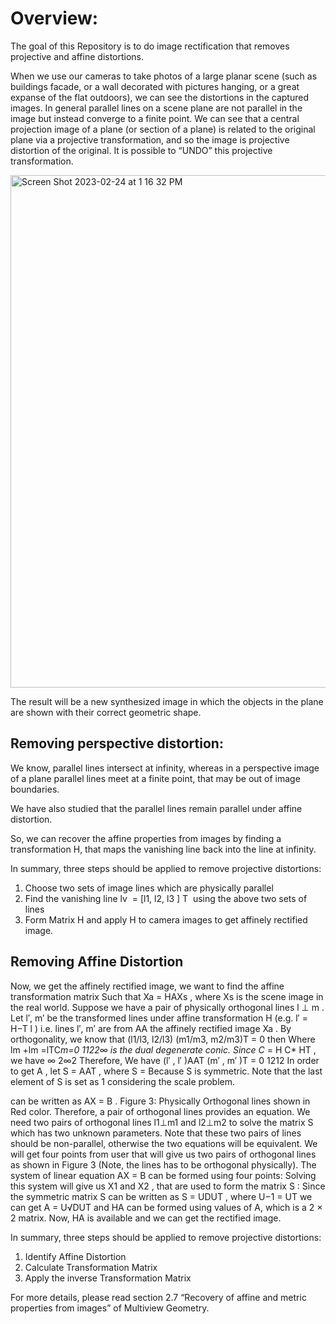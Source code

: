 # Overview:
The goal of this Repository is to do image rectification that removes projective and affine distortions. 

When we use our cameras to take photos of a large planar scene (such as buildings facade, or a wall decorated with pictures hanging, or a great expanse of the flat outdoors), we can see the distortions in the captured images. In general parallel lines on a scene plane are not parallel in the image but instead converge to a finite point. We can see that a central projection image of a plane (or section of a plane) is related to the original plane via a projective transformation, and so the image is projective distortion of the original. It is possible to “UNDO” this projective transformation. 

<img width="820" alt="Screen Shot 2023-02-24 at 1 16 32 PM" src="https://user-images.githubusercontent.com/53145353/221127541-5c520de7-35c5-48de-bdd0-1815e03aa00b.png">

The result will be a new synthesized image in which the objects in the plane are shown with their correct geometric shape.

## Removing perspective distortion:
We know, parallel lines intersect at infinity, whereas in a perspective image of a plane parallel lines meet at a finite point, that may be out of image boundaries. 

We have also studied that the parallel lines remain parallel under affine distortion. 

So, we can recover the affine properties from images by finding a transformation ​H​, that maps the vanishing line back into the line at infinity.

In summary, three steps should be applied to remove projective distortions:
1. Choose two sets of image lines which are physically parallel
2. Find the vanishing line ​lv​ ​ = [​l​1,​ l​2,​ l3​ ]​ T​ ​ using the above two sets of lines
3. Form Matrix ​H​ and apply ​H​ to camera images to get affinely rectified image.
 
## Removing Affine Distortion
Now, we get the affinely rectified image, we want to find the affine transformation matrix
Such that Xa = HAXs , where Xs is the scene image in the real world.
Suppose we have a pair of physically orthogonal lines l ⊥ m . Let l′, m′ be the
transformed lines under affine transformation H (e.g. l′ = H−T l ) i.e. lines l′, m′ are from AA
the affinely rectified image Xa . By orthogonality, we know that (l1/l3, l2/l3) (m1/m3, m2/m3)T = 0
 then Where
lm +lm =lTC*m=0 1122∞
 is the dual degenerate conic. Since C* = H C* HT , we have ∞ 2∞2
Therefore,
We have (l′ , l′ )AAT (m′ , m′ )T = 0 1212
In order to get A , let S = AAT , where S =
Because S is symmetric. Note that the last element of S is set as 1 considering the scale problem.
    
 can be written as AX = B .
 Figure 3: Physically Orthogonal lines shown in Red color.
Therefore, a pair of orthogonal lines provides an equation. ​We need two pairs of orthogonal lines l1⊥m1 and l2⊥m2 to solve the matrix S which has two unknown parameters. Note that these two pairs of lines should be non-parallel, otherwise the two equations will be equivalent.
We will get four points from user that will give us two pairs of orthogonal lines as shown in Figure 3 (Note, the lines has to be orthogonal physically).
The system of linear equation AX = B can be formed using four points:
Solving this system will give us X1 and X2 , that are used to form the matrix S :
Since the symmetric matrix S can be written as S = UDUT , where U−1 = UT we can get
A = U√DUT and HA can be formed using values of A, which is a 2 × 2 matrix.
Now, HA is available and we can get the rectified image. 

In summary, three steps should be applied to remove projective distortions:
1. Identify Affine Distortion
2. Calculate Transformation Matrix
3. Apply the inverse Transformation Matrix


For more details, please read section 2.7 “Recovery of affine and metric properties from images” of Multiview Geometry.
